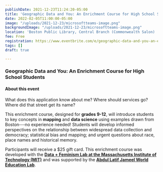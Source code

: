 ```yaml
---
publishDate: 2021-12-23T11:24:20-05:00
title: 'Geographic Data and You: An Enrichment Course for High School Students '
date: 2022-02-05T11:00:00-05:00
image: "/uploads/2021-12-23/microsoftteams-image.png"
backgroundImage: "/uploads/2021-12-23/microsoftteams-image.png"
location: 'Boston Public Library, Central Branch (Commonwealth Salon) '
fee: Free
registration: https://www.eventbrite.com/e/geographic-data-and-you-an-enrichment-course-for-high-school-students-tickets-232217387457
tags: []
draft: true

---
```

### Geographic Data and You: An Enrichment Course for High School Students

#### About this event

What does this application know about me? Where should services go? Where did that street get its name?

This enrichment course, designed for **grades 9-12**, will introduce students to key concepts in **mapping** and **data science** using examples drawn from Boston---no experience needed! Students will develop informed perspectives on the relationship between widespread data collection and democracy; statistical bias and mapping; and urgent questions about race, place names and historical memory.

Participants will receive a $25 gift card. This enrichment course was developed with the [**Data + Feminism Lab at the Massachusetts Institute of Technology (MIT)**](https://dataplusfeminism.mit.edu/) and was supported by the [**Abdul Latif Jameel World Education Lab**](https://jwel.mit.edu/).